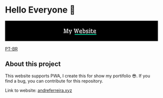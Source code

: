 # Hello Everyone 🖖

<p align="center">
  <img src="public/my-website.svg" alt="" />
</p>

[PT-BR](./docs/pt-br.md)

## About this project

This website supports PWA, I create this for show my portifolio 😎. If you find a bug, you can contribute for this repository.

Link to website: [andreferreira.xyz](https://andreferreira.xyz)
